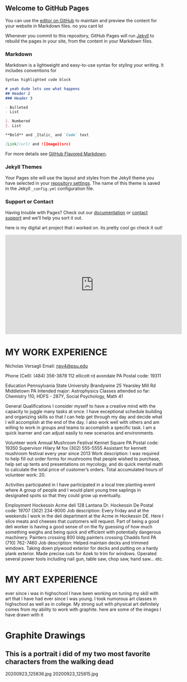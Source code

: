 ## Welcome to GitHub Pages

You can use the [editor on GitHub](https://github.com/NickyV1234/cool/edit/master/docs/index.md) to maintain and preview the content for your website in Markdown files. no you cant lol

Whenever you commit to this repository, GitHub Pages will run [Jekyll](https://jekyllrb.com/) to rebuild the pages in your site, from the content in your Markdown files.

### Markdown

Markdown is a lightweight and easy-to-use syntax for styling your writing. It includes conventions for

```markdown
Syntax highlighted code block

# yeah dude lets see what happens
## Header 2
### Header 3

- Bulleted
- List

1. Numbered
2. List

**Bold** and _Italic_ and `Code` text

[Link](url) and ![Image](src)
```

For more details see [GitHub Flavored Markdown](https://guides.github.com/features/mastering-markdown/).

### Jekyll Themes

Your Pages site will use the layout and styles from the Jekyll theme you have selected in your [repository settings](https://github.com/NickyV1234/cool/settings). The name of this theme is saved in the Jekyll `_config.yml` configuration file.

### Support or Contact

Having trouble with Pages? Check out our [documentation](https://docs.github.com/categories/github-pages-basics/) or [contact support](https://github.com/contact) and we’ll help you sort it out.

here is my digital art project that i worked on. its pretty cool go check it out!
<iframe width="560" height="315" src="https://www.youtube.com/embed/apmvGn8XNLM" frameborder="0" allow="accelerometer; autoplay; clipboard-write; encrypted-media; gyroscope; picture-in-picture" allowfullscreen></iframe>

# MY WORK EXPERIENCE
Nicholas Versagli
Email: npv4@psu.edu

Phone (Cell): (484) 356-3878
112 ellicott rd avondale PA
Postal code: 19311

Education
Pennsylvania State University Brandywine 
25 Yearsley Mill Rd Middletown PA
Intended major: Astrophysics
Classes attended so far: Chemistry 110, HDFS - 287Y, Social Psychology, Math 41

General Qualifications
I consider myself to have a creative mind with the capacity to juggle many tasks at once. I have exceptional schedule building and organizing skills so that I can help get through my day and decide what I will accomplish at the end of the day. I also work well with others and am willing to work in groups and teams to accomplish a specific task. I am a quick learner and can adjust easily to new scenarios and environments.

Volunteer work
Annual Mushroom Festival 
Kennet Square PA 
Postal code: 19350
Supervisor Hilary M fox (302) 555-5555
Assistant for kennett mushroom festival every year since 2013
Work description: I was required to help fill out order forms for mushrooms that people wished to purchase, help set up tents and presentations on mycology, and do quick mental math to calculate the total price of customer’s orders. Total accumulated hours of volunteer work: 20.

Activities participated in
I have participated in a local tree planting event where A group of people and I would plant young tree saplings in designated spots so that they could grow up eventually.

Employment
Hockessin Acme deli
128 Lantana Dr. Hockessin De
Postal code: 19707
(302) 234-9000
Job description: Every friday and at the weekends I work in the deli department at the Acme in Hockessin DE. Here I slice meats and cheeses that customers will request. Part of being a good deli worker is having a good sense of on the fly guessing of how much something weighs and being quick and efficient with potentially dangerous machinery.
Painters crossing
800 bldg painters crossing Chadds ford PA
(710) 762-7460
Job description: Helped maintain decks and trimmed windows. Taking down plywood exterior for decks and putting on a hardy plank exterior. Made precise cuts for Azek to trim for windows. Operated several power tools including nail gun, table saw, chop saw, hand saw… etc.  

# MY ART EXPERIENCE 
ever since i was in highschool I have been working on tuning my skill with art that I have had ever since I was young. I took numorous art classes in highschool as well as in college. My strong suit with physical art definitely comes from my ability to work with graphite. here are some of the images I have drawn with it
# Graphite Drawings
## This is a portrait i did of my two most favorite characters from the walking dead
20200923_125836.jpg 
20200923_125815.jpg
